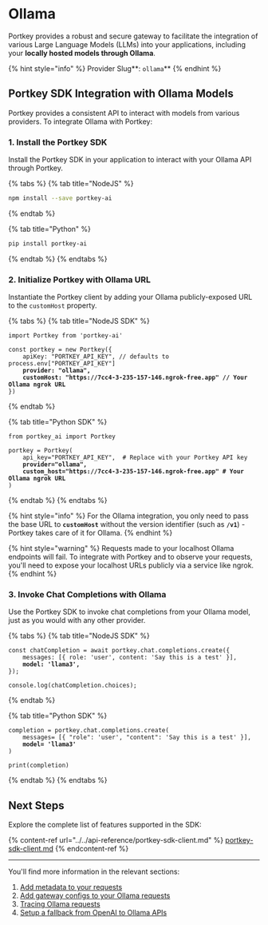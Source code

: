 # Ollama

Portkey provides a robust and secure gateway to facilitate the integration of various Large Language Models (LLMs) into your applications, including your **locally hosted models through Ollama**.

{% hint style="info" %}
Provider Slug**: **<mark style="color:blue;">**`ollama`**</mark>
{% endhint %}

## Portkey SDK Integration with Ollama Models

Portkey provides a consistent API to interact with models from various providers. To integrate Ollama with Portkey:

### **1. Install the Portkey SDK**

Install the Portkey SDK in your application to interact with your Ollama API through Portkey.

{% tabs %}
{% tab title="NodeJS" %}
```bash
npm install --save portkey-ai
```
{% endtab %}

{% tab title="Python" %}
```bash
pip install portkey-ai
```
{% endtab %}
{% endtabs %}

### **2. Initialize Portkey with Ollama URL**

Instantiate the Portkey client by adding your Ollama publicly-exposed URL to the `customHost` property.

{% tabs %}
{% tab title="NodeJS SDK" %}
<pre class="language-javascript"><code class="lang-javascript">import Portkey from 'portkey-ai'
 
const portkey = new Portkey({
    apiKey: "PORTKEY_API_KEY", // defaults to process.env["PORTKEY_API_KEY"]
<strong>    provider: "ollama",
</strong><strong>    customHost: "https://7cc4-3-235-157-146.ngrok-free.app" // Your Ollama ngrok URL
</strong>})
</code></pre>
{% endtab %}

{% tab title="Python SDK" %}
<pre class="language-python"><code class="lang-python">from portkey_ai import Portkey

portkey = Portkey(
    api_key="PORTKEY_API_KEY",  # Replace with your Portkey API key
<strong>    provider="ollama",
</strong><strong>    custom_host="https://7cc4-3-235-157-146.ngrok-free.app" # Your Ollama ngrok URL    
</strong>)
</code></pre>
{% endtab %}
{% endtabs %}

{% hint style="info" %}
For the Ollama integration, you only need to pass the base URL to **`customHost`** without the version identifier (such as **`/v1`**) - Portkey takes care of it for Ollama.
{% endhint %}

{% hint style="warning" %}
Requests made to your localhost Ollama endpoints will fail. To integrate with Portkey and to observe your requests, you'll need to expose your localhost URLs publicly via a service like ngrok.
{% endhint %}

### **3. Invoke Chat Completions with** Ollama

Use the Portkey SDK to invoke chat completions from your Ollama model, just as you would with any other provider.

{% tabs %}
{% tab title="NodeJS SDK" %}
<pre class="language-javascript"><code class="lang-javascript">const chatCompletion = await portkey.chat.completions.create({
    messages: [{ role: 'user', content: 'Say this is a test' }],
<strong>    model: 'llama3',
</strong>});

console.log(chatCompletion.choices);
</code></pre>
{% endtab %}

{% tab title="Python SDK" %}
<pre class="language-python"><code class="lang-python">completion = portkey.chat.completions.create(
    messages= [{ "role": 'user', "content": 'Say this is a test' }],
<strong>    model= 'llama3'
</strong>)

print(completion)
</code></pre>
{% endtab %}
{% endtabs %}

## Next Steps

Explore the complete list of features supported in the SDK:

{% content-ref url="../../api-reference/portkey-sdk-client.md" %}
[portkey-sdk-client.md](../../api-reference/portkey-sdk-client.md)
{% endcontent-ref %}

***

You'll find more information in the relevant sections:

1. [Add metadata to your requests](../../product/observability/metadata.md)
2. [Add gateway configs to your Ollama requests](../../product/ai-gateway/universal-api.md#ollama-in-configs)
3. [Tracing Ollama requests](../../product/observability/traces.md)
4. [Setup a fallback from OpenAI to Ollama APIs](../../product/ai-gateway/fallbacks.md)
